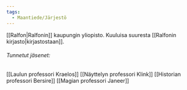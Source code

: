 ```yaml
---
tags:
  - Maantiede/Järjestö
---
```

[[Ralfon|Ralfonin]] kaupungin yliopisto. Kuuluisa suuresta [[Ralfonin kirjasto|kirjastostaan]].

###### Tunnetut jäsenet:
[[Laulun professori Kraelos]]
[[Näyttelyn professori Klink]]
[[Historian professori Bersire]]
[[Magian professori Janeer]]


